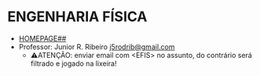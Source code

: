 # ENGENHARIA FÍSICA
- [HOMEPAGE##](.)
- Professor: Junior R. Ribeiro [j5rodrib@gmail.com](mailto:j5rodrib@gmail.com)
    - ⚠️ATENÇÃO: enviar email com \<EFIS\> no assunto, do contrário será filtrado e jogado na lixeira!
